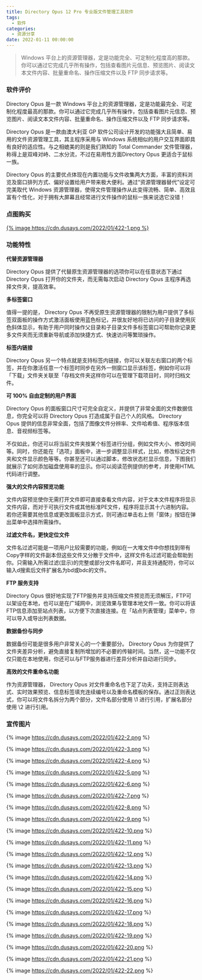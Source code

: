 ```yaml
---
title: Directory Opus 12 Pro 专业版文件管理工具软件
tags:
  - 软件
categories:
  - 资源分享
date: 2022-01-11 00:00:00
---
```


> Windows 平台上的资源管理器，定是功能完全、可定制化程度高的那款。你可以通过它完成几乎所有操作，包括查看图片元信息、预览图片、阅读文本文件内容、批量重命名、操作压缩文件以及 FTP 同步请求等。

<!-- more -->

### 软件评价

Directory Opus 是一款 Windows 平台上的资源管理器，定是功能最完全、可定制化程度最高的那款。你可以通过它完成几乎所有操作，包括查看图片元信息、预览图片、阅读文本文件内容、批量重命名、操作压缩文件以及 FTP 同步请求等。

Directory Opus 是一款由澳大利亚 GP 软件公司设计开发的功能强大且简单、易用的文件资源管理工具，其主程序采用与 Windows 系统相似的用户交互界面即具有良好的适应性。与之相媲美的则是我们熟知的 Total Commander 文件管理器，称得上是双峰对峙、二水分流，不过在易用性方面Directory Opus 更适合于鼠标一族。

Directory Opus 的主要优点体现在内置功能与文件收集两大方面，丰富的资料浏览及窗口排列方式、偏好设置给用户带来极大便利。通过“资源管理器替代”设定可完美取代 Windows 资源管理器，使得文件管理操作从此变得流畅、简单、高效且富有个性化，对于拥有大屏幕且经常进行文件操作的鼠标一族来说选它没错！

### 点图购买

[{% image https://cdn.dusays.com/2022/01/422-1.png %}](https://r-g.io/JS6zxk)

### 功能特性

**代替资源管理器**

Directory Opus 提供了代替原生资源管理器的选项你可以在任意状态下通过 Directory Opus 打开你的文件夹，而无需每次启动 Directory Opus 主程序再选择文件夹，提高效率。

**多标签窗口**

值得一提的是， Directory Opus 不再受原生资源管理器的限制为用户提供了多标签双面板的操作方式激活面板使用蓝色标记，并很友好地将已访问的子目录使用灰色斜体显示，有助于用户同时操作父目录和子目录文件多标签窗口可帮助你记录更多文件夹而无须重新导航或添加快捷方式、快速访问等繁琐操作。

**标签内链接**

Directory Opus 另一个特点就是支持标签内链接，你可以关联左右窗口的两个标签，并在你激活任意一个标签时同步在另外一侧窗口显示该标签，例如你可以将「下载」文件夹关联至「存档文件夹这样你可以在管理下载项目时，同时归档文件。

**可 100% 自由定制的用户界面**

Directory Opus 的面板窗口尺寸可完全自定义，并提供了非常全面的文件数据信息，你完全可以将 Directory Opus 打造成属于自己个人的风格。 Directory Opus 提供的信息非常全面，包括了图像文件分辨率、文件哈希值、程序版本信息、音视频标签等。

不仅如此，你还可以将当前文件夹按某个标签进行分组，例如文件大小、修改时间等。同时，你还能在「选项」面板中，进一步调整显示样式，比如，修改标记文件夹和文件显示颜色等等。你甚至还可以通过脚本，修改状态栏显示信息，下图我们就展示了如何添加磁盘使用率的显示。你可以阅读范例提供的参考，并使用HTML代码进行调整。

**强大的文件内容预览功能**

文件内容预览使你无需打开文件即可直接查看文件内容，对于文本文件程序将显示文件内容，而对于可执行文件或其他标准PE文件，程序将显示其十六进制内容。若你还需要其他信息或更改面板显示方式，则可通过单击右上侧「窗体」按钮在弹出菜单中选择所需操作。

**过滤文件名，更快定位文件**

文件名过滤可能是一项用户比较需要的功能，例如在一大堆文件中你想找到带有Copy字样的文件副本但这些文件又分散于文件中，这样文件名过滤可能会帮助到你。只需输入所需过滤(显示)的完整或部分文件名即可，并且支持通配符，你可以输入d搜索后文件扩展名为bd或bdc的文件。

**FTP 服务支持**

Directory Opus 很好地实现了FTP服务并支持压缩文件预览而无须解压，FTP可以架设在本地，也可以是在广域网中，浏览效果与管理本地文件一致。你可以将该FTP信息添加至站点列表，以方便下次直接连接。在「站点列表管理」菜单中，你可以导入或导出列表数据。

**数据备份与同步**

数据备份可能是很多用户非常关心的一个重要部分。 Directory Opus 为你提供了文件夹差异分析，避免直接复制所增加的不必要的传输时间。当然，这一功能不仅仅只能在本地使用，你还可以与FTP服务器进行差异分析并自动进行同步。

**高效的文件重命名功能**

作为资源管理器， Directory Opus 对文件重命名也下足了功夫，支持正则表达式、实时效果预览、信息标签填充连续编号以及重命名模板的保存。通过正则表达式，你可以将文件名拆分为两个部分，文件名部分使用 \1 进行引用，扩展名部分使用 \2 进行引用。

### 宣传图片

{% image https://cdn.dusays.com/2022/01/422-2.png %}

{% image https://cdn.dusays.com/2022/01/422-3.png %}

{% image https://cdn.dusays.com/2022/01/422-4.png %}

{% image https://cdn.dusays.com/2022/01/422-5.png %}

{% image https://cdn.dusays.com/2022/01/422-6.png %}

{% image https://cdn.dusays.com/2022/01/422-7.png %}

{% image https://cdn.dusays.com/2022/01/422-8.png %}

{% image https://cdn.dusays.com/2022/01/422-9.png %}

{% image https://cdn.dusays.com/2022/01/422-10.png %}

{% image https://cdn.dusays.com/2022/01/422-11.png %}

{% image https://cdn.dusays.com/2022/01/422-12.png %}

{% image https://cdn.dusays.com/2022/01/422-13.png %}

{% image https://cdn.dusays.com/2022/01/422-14.png %}

{% image https://cdn.dusays.com/2022/01/422-15.png %}

{% image https://cdn.dusays.com/2022/01/422-16.png %}

{% image https://cdn.dusays.com/2022/01/422-17.png %}

{% image https://cdn.dusays.com/2022/01/422-18.png %}

{% image https://cdn.dusays.com/2022/01/422-19.png %}

{% image https://cdn.dusays.com/2022/01/422-20.png %}

{% image https://cdn.dusays.com/2022/01/422-21.png %}

{% image https://cdn.dusays.com/2022/01/422-22.png %}
